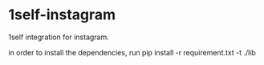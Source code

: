 # 1self-instagram
1self integration for instagram.

in order to install the dependencies, run pip install -r requirement.txt -t ./lib

